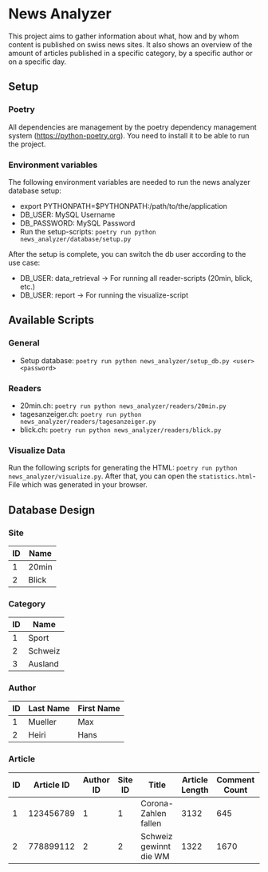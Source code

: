 # News Analyzer
This project aims to gather information about what, how and by whom content is published on swiss news sites.
It also shows an overview of the amount of articles published in a specific category, by a specific author or
on a specific day.

## Setup
### Poetry
All dependencies are management by the poetry dependency management system (https://python-poetry.org). You need to install it to be able to run the project.

### Environment variables
The following environment variables are needed to run the news analyzer database setup:
- export PYTHONPATH=$PYTHONPATH:/path/to/the/application
- DB_USER: MySQL Username
- DB_PASSWORD: MySQL Password
- Run the setup-scripts: `poetry run python news_analyzer/database/setup.py`

After the setup is complete, you can switch the db user according to the use case:
- DB_USER: data_retrieval -> For running all reader-scripts (20min, blick, etc.)
- DB_USER: report -> For running the visualize-script

## Available Scripts
### General
- Setup database: `poetry run python news_analyzer/setup_db.py <user> <password>`

### Readers
- 20min.ch: `poetry run python news_analyzer/readers/20min.py`
- tagesanzeiger.ch: `poetry run python news_analyzer/readers/tagesanzeiger.py`
- blick.ch: `poetry run python news_analyzer/readers/blick.py`

### Visualize Data
Run the following scripts for generating the HTML: `poetry run python news_analyzer/visualize.py`. After that, you can open the `statistics.html`-File which was generated in your browser.

## Database Design
### Site
| ID | Name     |
|----|----------|
| 1  | 20min    |
| 2  | Blick    |

### Category
| ID | Name     |
|----|----------|
| 1  | Sport    |
| 2  | Schweiz  |
| 3  | Ausland  |

### Author
| ID | Last Name | First Name |
|----|-----------|------------|
| 1  | Mueller   | Max        |
| 2  | Heiri     | Hans       |

### Article
| ID | Article ID | Author ID | Site ID | Title                  | Article Length | Comment Count | Published at        | Category ID | 
|----|------------|-----------|---------|------------------------|----------------|---------------|---------------------|-------------|
| 1  | 123456789  | 1         | 1       | Corona-Zahlen fallen   | 3132           | 645           | 2021-10-27-16:13:05 | 2           |
| 2  | 778899112  | 2         | 2       | Schweiz gewinnt die WM | 1322           | 1670          | 2021-10-28-22:35:13 | 1           |
